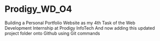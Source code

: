 # Prodigy_WD_O4
Building a Personal Portfolio Website as my 4th Task of the Web Development Internship at Prodigy InfoTech
And now adding this updated project folder onto Github using Git commands